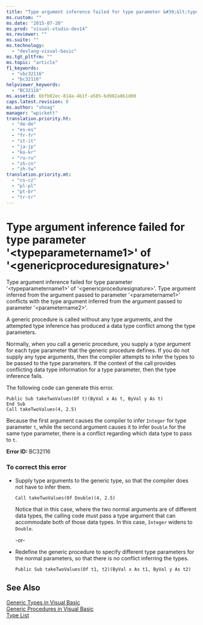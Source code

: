 ```yaml
---
title: "Type argument inference failed for type parameter &#39;&lt;typeparametername1&gt;&#39; of &#39;&lt;genericproceduresignature&gt;&#39;"
ms.custom: ""
ms.date: "2015-07-20"
ms.prod: "visual-studio-dev14"
ms.reviewer: ""
ms.suite: ""
ms.technology: 
  - "devlang-visual-basic"
ms.tgt_pltfrm: ""
ms.topic: "article"
f1_keywords: 
  - "vbc32116"
  - "bc32116"
helpviewer_keywords: 
  - "BC32116"
ms.assetid: 6bfb02ec-814a-4b1f-a585-6d902a861d00
caps.latest.revision: 8
ms.author: "shoag"
manager: "wpickett"
translation.priority.ht: 
  - "de-de"
  - "es-es"
  - "fr-fr"
  - "it-it"
  - "ja-jp"
  - "ko-kr"
  - "ru-ru"
  - "zh-cn"
  - "zh-tw"
translation.priority.mt: 
  - "cs-cz"
  - "pl-pl"
  - "pt-br"
  - "tr-tr"
---
```

# Type argument inference failed for type parameter &#39;&lt;typeparametername1&gt;&#39; of &#39;&lt;genericproceduresignature&gt;&#39;
Type argument inference failed for type parameter '\<typeparametername1>' of '\<genericproceduresignature>'. Type argument inferred from the argument passed to parameter '\<parametername1>' conflicts with the type argument inferred from the argument passed to parameter '\<parametername2>'.  
  
 A generic procedure is called without any type arguments, and the attempted type inference has produced a data type conflict among the type parameters.  
  
 Normally, when you call a generic procedure, you supply a type argument for each type parameter that the generic procedure defines. If you do not supply any type arguments, then the compiler attempts to infer the types to be passed to the type parameters. If the context of the call provides conflicting data type information for a type parameter, then the type inference fails.  
  
 The following code can generate this error.  
  
```  
Public Sub takeTwoValues(Of t)(ByVal x As t, ByVal y As t)  
End Sub  
Call takeTwoValues(4, 2.5)  
```  
  
 Because the first argument causes the compiler to infer `Integer` for type parameter `t`, while the second argument causes it to infer `Double` for the same type parameter, there is a conflict regarding which data type to pass to `t`.  
  
 **Error ID:** BC32116  
  
### To correct this error  
  
-   Supply type arguments to the generic type, so that the compiler does not have to infer them.  
  
    ```  
    Call takeTwoValues(Of Double)(4, 2.5)  
    ```  
  
     Notice that in this case, where the two normal arguments are of different data types, the calling code must pass a type argument that can accommodate both of those data types. In this case, `Integer` widens to `Double`.  
  
     -or-  
  
-   Redefine the generic procedure to specify different type parameters for the normal parameters, so that there is no conflict inferring the types.  
  
    ```  
    Public Sub takeTwoValues(Of t1, t2)(ByVal x As t1, ByVal y As t2)  
    ```  
  
## See Also  
 [Generic Types in Visual Basic](../Topic/Generic%20Types%20in%20Visual%20Basic%20\(Visual%20Basic\).md)   
 [Generic Procedures in Visual Basic](../Topic/Generic%20Procedures%20in%20Visual%20Basic.md)   
 [Type List](../Topic/Type%20List%20\(Visual%20Basic\).md)